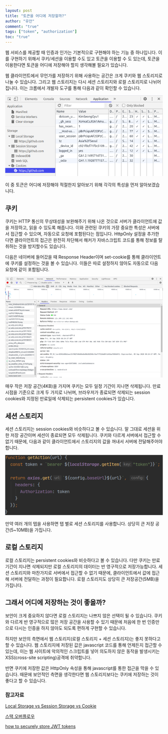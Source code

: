 ```yaml
---
layout: post
title: "토큰을 어디에 저장할까?"
author: "유안"
comment: "true"
tags: ["token", "authorization"]
toc: "true"
---
```


웹 서비스를 제공할 때 인증과 인가는 기본적으로 구현해야 하는 기능 중 하나입니다. 이를 구현하기 위해서 쿠키/세션을 이용할 수도 있고 토큰을 이용할 수 도 있는데, 토큰을 이용한다면 토큰을 어디에 저장해야 할지 생각해볼 필요가 있습니다.

웹 클라이언트에서 무언가를 저장하기 위해 사용하는 공간은 크게 쿠키와 웹 스토리지로 나눌 수 있습니다. 그리고 웹 스토리지는 다시 세션 스토리지와 로컬 스토리지로 나뉘어 집니다. 이는 크롬에서 개발자 도구를 통해 다음과 같이 확인할 수 있습니다.

![chrome](../images/2020-08-31-where_to_store_token_chrome.png)

이 중 토큰은 어디에 저장해야 적절한지 알아보기 위해 각각의 특성을 먼저 알아보겠습니다.

## 쿠키

쿠키는 HTTP 통신의 무상태성을 보완해주기 위해 나온 것으로 서버가 클라이언트에 값을 저장하고, 읽을 수 있도록 해줍니다. 이와 관련된 쿠키의 가장 중요한 특성은 서버에서 접근할 수 있으며, 자동으로 요청에 포함된다는 점입니다. HttpOnly 설정을 추가한다면 클라이언트의 접근은 완전히 차단해서 해커가 자바스크립트 코드를 통해 정보를 탈취하는 것을 방지할수도 있습니다.

다음은 네이버에 들어갔을 때 Response Header이며 set-cookie를 통해 클라이언트에 쿠키를 설정하는 것을 볼 수 있습니다. 이들은 따로 설정하지 않아도 자동으로 다음 요청에 같이 포함됩니다.

![naver](../images/2020-08-31-where_to_store_token_naver.png)
 
매우 작은 저장 공간(4KB)을 가지며 쿠키는 모두 일정 기간이 지나면 삭제됩니다. 만료 시점을 기준으로 크게 두 가지로 나뉘며, 브라우저가 종료되면 삭제되는 session cookies와 지정된 만료일에 삭제되는 persistent cookies가 있습니다. 

## 세션 스토리지

세션 스토리지는 session cookies와 비슷하다고 볼 수 있습니다. 말 그대로 세션을 위한 저장 공간이며 세션이 종료되면 모두 삭제됩니다. 쿠키와 다르게 서버에서 접근할 수 없기 때문에, 다음과 같이 클라이언트에서 스토리지의 값을 꺼내서 서버에 전달해주어야 합니다.

![javascript](../images/2020-08-31-where_to_store_token_javascript.png)
 
만약 여러 개의 탭을 사용하면 탭 별로 세션 스토리지를 사용합니다. 상당히 큰 저장 공간(5~10MB)을 가집니다. 

## 로컬 스토리지

로컬 스토리지는 persistent cookies와 비슷하다고 볼 수 있습니다. 다만 쿠키는 만료기간이 지나면 삭제되지만 로컬 스토리지의 데이터는 반 영구적으로 저장가능합니다. 세션 스토리지와 마찬가지로 서버에서 접근할 수 없기 때문에, 클라이언트에서 값에 접근해 서버에 전달하는 과정이 필요합니다. 로컬 스토리지도 상당히 큰 저장공간(5MB)을 가집니다.

## 그래서 어디에 저장하는 것이 좋을까?

보안이 크게 중요하지 않다면 로컬 스토리지는 나쁘지 않은 선택이 될 수 있습니다. 쿠키와 다르게 반 영구적으로 많은 저장 공간을 사용할 수 있기 때문에 처음에 한 번 인증만으로 다시는 인증을 하지 않아도 되도록 편하게 구현할 수 있습니다.

하지만 보안의 측면에서 웹 스토리지(로컬 스토리지 + 세션 스토리지)는 좋지 못하다고 할 수 있습니다. 웹 스토리지에 저장된 값은 javascript 코드를 통해 언제든지 접근할 수 있는데, 이는 웹 사이트에 악의적인 스크립트를 넣어 의도하지 않은 동작을 발생시키는 XSS(cross-site scripting)공격에 취약합니다.

반면 쿠키에 저장한 값은 HttpOnly 속성을 통해 javascript를 통한 접근을 막을 수 있습니다. 때문에 보안적인 측면을 생각한다면 웹 스토리지보다는 쿠키에 저장하는 것이 좋다고 할 수 있습니다.

### 참고자료

[Local Storage vs Session Storage vs Cookie](https://medium.com/@krishankantsinghal/local-storage-vs-session-storage-vs-cookie-22655ff75a8)

[스택 오버플로우](https://stackoverflow.com/questions/19867599/what-is-the-difference-between-localstorage-sessionstorage-session-and-cookies)

[how to securely store JWT tokens](https://dev.to/gkoniaris/how-to-securely-store-jwt-tokens-51cf)
